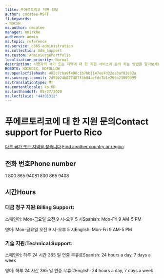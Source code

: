 ```yaml
---
title: 푸에르토리코 지원 정보
author: cmcatee-MSFT
f1.keywords:
- NOCSH
ms.author: cmcatee
manager: mnirkhe
audience: Admin
ms.topic: reference
ms.service: o365-administration
ms.collection: Adm_Support
ms.custom: AdminSurgePortfolio
localization_priority: Normal
description: 사용자의 국가 또는 지역에 대 한 지원 서비스에 문의 하는 방법을 알아보세요.
ROBOTS: NOINDEX, NOFOLLOW
ms.openlocfilehash: 482c7cba9f498c1b7bb1147ee7d22ea3af82e82a
ms.sourcegitcommit: 2d59b24b877487f3b84aefdc7b1e200a21009999
ms.translationtype: MT
ms.contentlocale: ko-KR
ms.lasthandoff: 05/27/2020
ms.locfileid: "44391312"
---
```

# <a name="contact-support-for-puerto-rico"></a><span data-ttu-id="df60a-103">푸에르토리코에 대 한 지원 문의</span><span class="sxs-lookup"><span data-stu-id="df60a-103">Contact support for Puerto Rico</span></span>

<span data-ttu-id="df60a-104">[다른 국가 또는 지역을 찾습니다](../contact-support-for-business-products.md).</span><span class="sxs-lookup"><span data-stu-id="df60a-104">[Find another country or region](../contact-support-for-business-products.md).</span></span>

## <a name="phone-number"></a><span data-ttu-id="df60a-105">전화 번호</span><span class="sxs-lookup"><span data-stu-id="df60a-105">Phone number</span></span>
<span data-ttu-id="df60a-106">1 800 865 9408</span><span class="sxs-lookup"><span data-stu-id="df60a-106">1 800 865 9408</span></span>

## <a name="hours"></a><span data-ttu-id="df60a-107">시간</span><span class="sxs-lookup"><span data-stu-id="df60a-107">Hours</span></span>
### <a name="billing-support"></a><span data-ttu-id="df60a-108">대금 청구 지원:</span><span class="sxs-lookup"><span data-stu-id="df60a-108">Billing Support:</span></span>

<span data-ttu-id="df60a-109">스페인어: Mon-금요일 오전 9 시-오후 5 시</span><span class="sxs-lookup"><span data-stu-id="df60a-109">Spanish: Mon-Fri 9 AM-5 PM</span></span>

<span data-ttu-id="df60a-110">영어: Mon-금요일 오전 9 시-오후 5 시</span><span class="sxs-lookup"><span data-stu-id="df60a-110">English: Mon-Fri 9 AM-5 PM</span></span>

### <a name="technical-support"></a><span data-ttu-id="df60a-111">기술 지원:</span><span class="sxs-lookup"><span data-stu-id="df60a-111">Technical Support:</span></span>

<span data-ttu-id="df60a-112">스페인어: 하루 24 시간 365 일 연중 무휴로</span><span class="sxs-lookup"><span data-stu-id="df60a-112">Spanish: 24 hours a day, 7 days a week</span></span>

<span data-ttu-id="df60a-113">영어: 하루 24 시간 365 일 연중 무휴로</span><span class="sxs-lookup"><span data-stu-id="df60a-113">English: 24 hours a day, 7 days a week</span></span>
